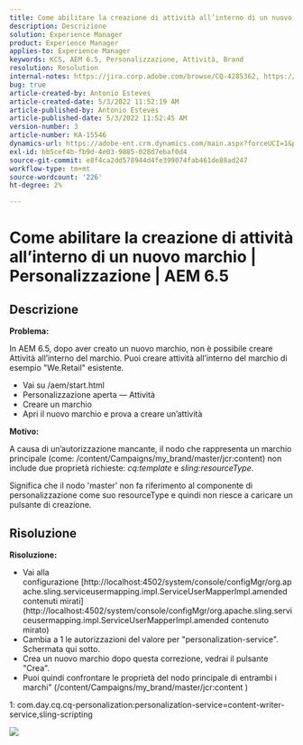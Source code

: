 ```yaml
---
title: Come abilitare la creazione di attività all’interno di un nuovo marchio | Personalizzazione | AEM 6.5
description: Descrizione
solution: Experience Manager
product: Experience Manager
applies-to: Experience Manager
keywords: KCS, AEM 6.5, Personalizzazione, Attività, Brand
resolution: Resolution
internal-notes: https://jira.corp.adobe.com/browse/CQ-4285362, https://jira.corp.adobe.com/browse/CQ-4278366, https://daycare.day.com/content/home/ubs_cq/ubs_ch/fit_internet/214314.html#post0006
bug: true
article-created-by: Antonio Esteves
article-created-date: 5/3/2022 11:52:19 AM
article-published-by: Antonio Esteves
article-published-date: 5/3/2022 11:52:45 AM
version-number: 3
article-number: KA-15546
dynamics-url: https://adobe-ent.crm.dynamics.com/main.aspx?forceUCI=1&pagetype=entityrecord&etn=knowledgearticle&id=f1cba178-d7ca-ec11-a7b5-6045bd00db33
exl-id: bb5cef4b-fb9d-4e03-9885-028d7ebaf0d4
source-git-commit: e8f4ca2dd578944d4fe399074fab461de88ad247
workflow-type: tm+mt
source-wordcount: '226'
ht-degree: 2%

---
```


# Come abilitare la creazione di attività all’interno di un nuovo marchio | Personalizzazione | AEM 6.5

## Descrizione


<b>Problema:</b>

In AEM 6.5, dopo aver creato un nuovo marchio, non è possibile creare Attività all’interno del marchio. Puoi creare attività all’interno del marchio di esempio &quot;We.Retail&quot; esistente.

- Vai su /aem/start.html
- Personalizzazione aperta — Attività
- Creare un marchio
- Apri il nuovo marchio e prova a creare un’attività




<b>Motivo:</b>

A causa di un’autorizzazione mancante, il nodo che rappresenta un marchio principale (come: /content/Campaigns/my_brand/master/jcr:content) non include due proprietà richieste: *cq:template* e *sling:resourceType*.

Significa che il nodo &#39;master&#39; non fa riferimento al componente di personalizzazione come suo resourceType e quindi non riesce a caricare un pulsante di creazione.








## Risoluzione


<b>Risoluzione:</b>

- Vai alla configurazione [http://localhost:4502/system/console/configMgr/org.apache.sling.serviceusermapping.impl.ServiceUserMapperImpl.amended contenuti mirati](http://localhost:4502/system/console/configMgr/org.apache.sling.serviceusermapping.impl.ServiceUserMapperImpl.amended contenuto mirato)
- Cambia a 1 le autorizzazioni del valore per &quot;personalization-service&quot;. Schermata qui sotto.
- Crea un nuovo marchio dopo questa correzione, vedrai il pulsante &quot;Crea&quot;.
- Puoi quindi confrontare le proprietà del nodo principale di entrambi i marchi&quot; (/content/Campaigns/my_brand/master/jcr:content )


1: com.day.cq.cq-personalization:personalization-service=content-writer-service,sling-scripting



![](https://adobe.sharepoint.com/sites/D365EntAttachments/knowledgearticle/How%20to%20enable%20creating%20Activities%20inside%20a%20new%20Brand%20-%20Personalization%20-%20AEM%206-5_19685F9AF794EA11A811000D3A303484/Activity_Brand_Create.jpg)
